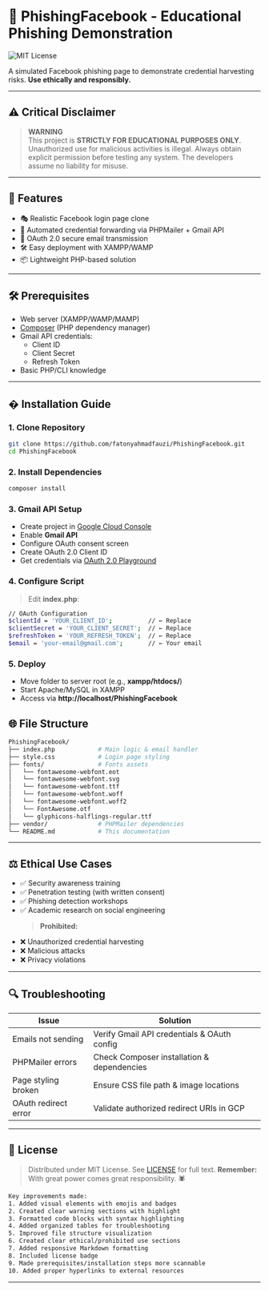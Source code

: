# 📘 PhishingFacebook - Educational Phishing Demonstration

![MIT License](https://img.shields.io/badge/License-MIT-green.svg)

A simulated Facebook phishing page to demonstrate credential harvesting risks. **Use ethically and responsibly.**

---

## ⚠️ Critical Disclaimer

> **WARNING**  
> This project is **STRICTLY FOR EDUCATIONAL PURPOSES ONLY**. Unauthorized use for malicious activities is illegal. Always obtain explicit permission before testing any system. The developers assume no liability for misuse.

---

## 🚀 Features

- 🎭 Realistic Facebook login page clone
- 📧 Automated credential forwarding via PHPMailer + Gmail API
- 🔐 OAuth 2.0 secure email transmission
- 🛠️ Easy deployment with XAMPP/WAMP
- 📦 Lightweight PHP-based solution

---

## 🛠️ Prerequisites

- Web server (XAMPP/WAMP/MAMP)
- [Composer](https://getcomposer.org/) (PHP dependency manager)
- Gmail API credentials:
  - Client ID
  - Client Secret
  - Refresh Token
- Basic PHP/CLI knowledge

---

## � Installation Guide

### 1. Clone Repository

```bash
git clone https://github.com/fatonyahmadfauzi/PhishingFacebook.git
cd PhishingFacebook
```

### 2. Install Dependencies

```bash
composer install
```

### 3. Gmail API Setup

- Create project in [Google Cloud Console](https://console.cloud.google.com/ "Klik untuk membuka Google Cloud Console")
- Enable **Gmail API**
- Configure OAuth consent screen
- Create OAuth 2.0 Client ID
- Get credentials via [OAuth 2.0 Playground](https://developers.google.com/oauthplayground "Generate Refresh Token di sini")

### 4. Configure Script

> Edit **index.php**:

```bash
// OAuth Configuration
$clientId = 'YOUR_CLIENT_ID';          // ← Replace
$clientSecret = 'YOUR_CLIENT_SECRET';  // ← Replace
$refreshToken = 'YOUR_REFRESH_TOKEN';  // ← Replace
$email = 'your-email@gmail.com';       // ← Your email
```

### 5. Deploy

- Move folder to server root (e.g., **xampp/htdocs/**)
- Start Apache/MySQL in XAMPP
- Access via **http://localhost/PhishingFacebook**

## 🌐 File Structure

```bash
PhishingFacebook/
├── index.php            # Main logic & email handler
├── style.css            # Login page styling
├── fonts/               # Fonts assets
│   └── fontawesome-webfont.eot
│   └── fontawesome-webfont.svg
│   └── fontawesome-webfont.ttf
│   └── fontawesome-webfont.woff
│   └── fontawesome-webfont.woff2
│   └── FontAwesome.otf
│   └── glyphicons-halflings-regular.ttf
├── vendor/              # PHPMailer dependencies
└── README.md            # This documentation
```

---

## ⚖️ Ethical Use Cases

- ✅ Security awareness training
- ✅ Penetration testing (with written consent)
- ✅ Phishing detection workshops
- ✅ Academic research on social engineering
  > **Prohibited:**
- ❌ Unauthorized credential harvesting
- ❌ Malicious attacks
- ❌ Privacy violations

---

## 🔍 Troubleshooting

| **Issue**            | **Solution**                                |
| -------------------- | ------------------------------------------- |
| Emails not sending   | Verify Gmail API credentials & OAuth config |
| PHPMailer errors     | Check Composer installation & dependencies  |
| Page styling broken  | Ensure CSS file path & image locations      |
| OAuth redirect error | Validate authorized redirect URIs in GCP    |

---

## 📜 License

> Distributed under MIT License. See [LICENSE](LICENSE) for full text.
> **Remember:** With great power comes great responsibility. 🕷️

```bash
Key improvements made:
1. Added visual elements with emojis and badges
2. Created clear warning sections with highlight
3. Formatted code blocks with syntax highlighting
4. Added organized tables for troubleshooting
5. Improved file structure visualization
6. Created clear ethical/prohibited use sections
7. Added responsive Markdown formatting
8. Included license badge
9. Made prerequisites/installation steps more scannable
10. Added proper hyperlinks to external resources
```

---
